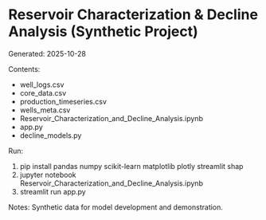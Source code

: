 # Reservoir Characterization & Decline Analysis (Synthetic Project)

Generated: 2025-10-28

Contents:
- well_logs.csv
- core_data.csv
- production_timeseries.csv
- wells_meta.csv
- Reservoir_Characterization_and_Decline_Analysis.ipynb
- app.py
- decline_models.py

Run:
1) pip install pandas numpy scikit-learn matplotlib plotly streamlit shap
2) jupyter notebook Reservoir_Characterization_and_Decline_Analysis.ipynb
3) streamlit run app.py

Notes: Synthetic data for model development and demonstration.
